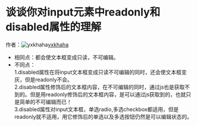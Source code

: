 # 谈谈你对input元素中readonly和disabled属性的理解

作者：![yxkhaha](https://avatars.githubusercontent.com/u/36123736?s=80&u=aa0740dcf27f2cb0e05f45ada2553d231f249cc4&v=4)[yxkhaha](https://github/yxkhaha)

  * 相同点：都会使文本框变成只读，不可编辑。
  * 不同点：  
1.disabled属性在将input文本框变成只读不可编辑的同时，还会使文本框变灰，但是readonly不会。  
2.disabled属性修饰后的文本框内容，在不可编辑的同时，通过js也是获取不到的。但是用readonly修饰后的文本框内容，是可以通过js获取到的，也就只是简单的不可编辑而已！  
3.disabled属性对input文本框，单选radio,多选checkbox都适用，但是readonly就不适用，用它修饰后的单选以及多选按钮仍然是可以编辑状态的。


